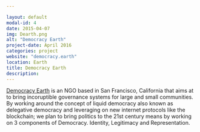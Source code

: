 ```yaml
---

layout: default
modal-id: 4
date: 2015-04-07
img: Dearth.png
alt: "Democracy Earth"
project-date: April 2016
categories: project
website: "democracy.earth"
location: Earth
title: Democracy Earth
description:
---
```

<a href="http://democracy.earth">Democracy Earth</a> is an NGO based in San Francisco, California that aims at to bring incoruptible governance systems for large and small communities. By working around the concept of liquid democracy also known as delegative democracy and leveraging on new internet protocols like the blockchain; we plan to bring politics to the 21st century means by working on 3 components of Democracy. Identity, Legitimacy and Representation.
